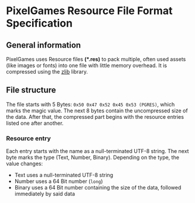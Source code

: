 # PixelGames Resource File Format Specification

## General information

PixelGames uses Resource files **(\*.res)** to pack multiple, often used assets 
(like images or fonts) into one file with little memory overhead. It is 
compressed using the [zlib](http://zlib.net/) library.

## File structure

The file starts with 5 Bytes: ```0x50 0x47 0x52 0x45 0x53 (PGRES)```, which marks the magic value. The next 8 bytes contain the uncompressed size of the 
data. After that, the compressed part begins with the resource 
entries listed one after another.

### Resource entry

Each entry starts with the name as a null-terminated UTF-8 string. The next byte
marks the type (Text, Number, Binary). Depending on the type, the value changes:

- Text uses a null-terminated UTF-8 string
- Number uses a 64 Bit number (```long```)
- Binary uses a 64 Bit number containing the size of the data, followed immediately by said data